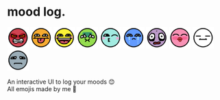 # mood log.

<img src="images/angry.png" alt="an angry red emoji" style="width:50px"> <img src="images/silly.png" alt="an orange silly emoji" style="width:50px"> <img src="images/happy.png" alt="a yellow happy emoji" style="width:50px"> <img src="images/sick.png" alt="a sickly green emoji" style="width:50px"> <img src="images/cute.png" alt="a baby blue cutesy emoji" style="width:50px"> <img src="images/sad.png" alt="a blue sad emoji" style="width:50px"> <img src="images/scared.png" alt="a purple scared emoji" style="width:50px"> <img src="images/lovey.png" alt="a pink lovey emoji" style="width:50px"> <img src="images/meh.png" alt="a white meh emoji" style="width:50px"> <img src="images/emo.png" alt="a gray emo emoji" style="width:50px">


An interactive UI to log your moods 😊<br>
All emojis made by me 🎨
